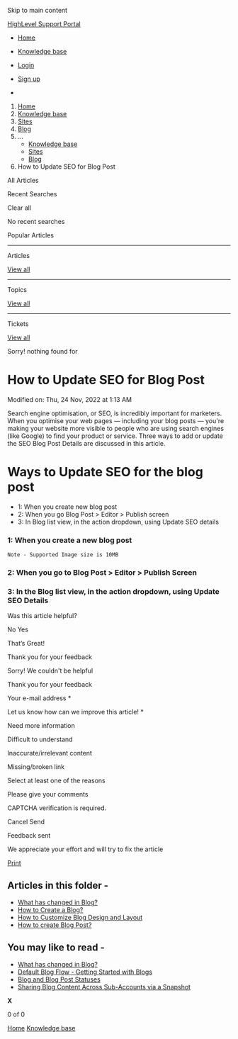 Skip to main content

[ HighLevel Support Portal ](https://help.gohighlevel.com)

  * [ Home ](/support/home)
  * [ Knowledge base ](/support/solutions)

  * [Login](/support/login)
  * [Sign up](/support/signup)
  * 

  1. [Home](/support/home)
  2. [Knowledge base](/support/solutions)
  3. [Sites](/support/solutions/48000449581)
  4. [Blog](/support/solutions/folders/48000686613)
  5. ... 
     * [Knowledge base](/support/solutions)
     * [Sites](/support/solutions/48000449581)
     * [Blog](/support/solutions/folders/48000686613)
  6. How to Update SEO for Blog Post

All  Articles 

Recent Searches

Clear all

No recent searches

Popular Articles

* * *

Articles

[View all](/support/search/solutions)

* * *

Topics

[View all](/support/search/topics)

* * *

Tickets

[View all](/support/search/tickets)

Sorry! nothing found for   

# How to Update SEO for Blog Post

Modified on: Thu, 24 Nov, 2022 at 1:13 AM

Search engine optimisation, or SEO, is incredibly important for marketers. When you optimise your web pages — including your blog posts — you're making your website more visible to people who are using search engines (like Google) to find your product or service. Three ways to add or update the SEO Blog Post Details are discussed in this article.

# Ways to Update SEO for the blog post

  * 1: When you create new blog post
  * 2: When you go Blog Post > Editor > Publish screen 
  * 3: In Blog list view, in the action dropdown, using Update SEO details 

### 1: When you create a new blog post

    Note - Supported Image size is 10MB

### 2: When you go to Blog Post > Editor > Publish Screen

### 3: In the Blog list view, in the action dropdown, using Update SEO Details

Was this article helpful?

No  Yes 

That’s Great!

Thank you for your feedback

Sorry! We couldn't be helpful

Thank you for your feedback

Your e-mail address *

Let us know how can we improve this article! *

Need more information 

Difficult to understand 

Inaccurate/irrelevant content 

Missing/broken link 

Select at least one of the reasons 

Please give your comments 

CAPTCHA verification is required. 

Cancel  Send 

Feedback sent

We appreciate your effort and will try to fix the article

[Print](javascript:print\(\))

## Articles in this folder -

  * [What has changed in Blog?](/support/solutions/articles/155000002447-what-has-changed-in-blog-)
  * [How to Create a Blog?](/support/solutions/articles/155000002448-how-to-create-a-blog-)
  * [How to Customize Blog Design and Layout](/support/solutions/articles/155000002449-how-to-customize-blog-design-and-layout)
  * [How to create Blog Post?](/support/solutions/articles/155000002450-how-to-create-blog-post-)

## You may like to read -

  * [What has changed in Blog?](/support/solutions/articles/155000002447-what-has-changed-in-blog-)
  * [Default Blog Flow - Getting Started with Blogs](/support/solutions/articles/48001220286-default-blog-flow-getting-started-with-blogs)
  * [Blog and Blog Post Statuses](/support/solutions/articles/155000002454-blog-and-blog-post-statuses)
  * [Sharing Blog Content Across Sub-Accounts via a Snapshot](/support/solutions/articles/155000003594-sharing-blog-content-across-sub-accounts-via-a-snapshot)

**X**

0 of 0 []()

[Home](/support/home) [Knowledge base](/support/solutions)
